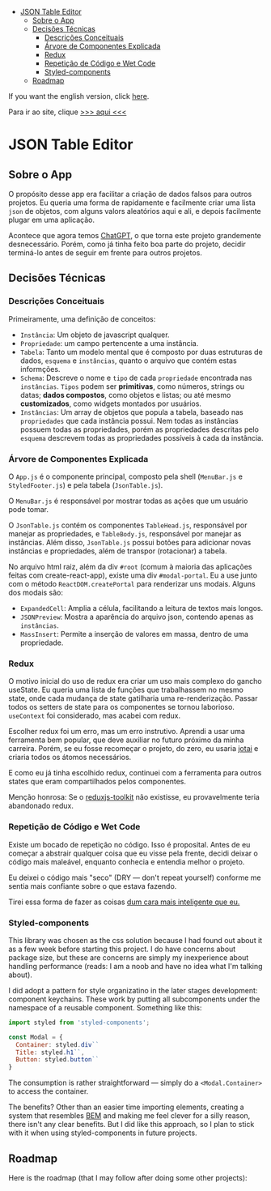 - [JSON Table Editor](#json-table-editor)
  - [Sobre o App](#sobre-o-app)
  - [Decisões Técnicas](#decisões-técnicas)
    - [Descrições Conceituais](#descrições-conceituais)
    - [Árvore de Componentes Explicada](#árvore-de-componentes-explicada)
    - [Redux](#redux)
    - [Repetição de Código e Wet Code](#repetição-de-código-e-wet-code)
    - [Styled-components](#styled-components)
  - [Roadmap](#roadmap)

If you want the english version, click [here](https://github.com/al-ptk/json-table-editor/blob/main/README.md).

Para ir ao site, clique [>>> aqui <<<]()

# JSON Table Editor

## Sobre o App

O propósito desse app era facilitar a criação de dados falsos para outros projetos. Eu queria uma forma de rapidamente e facilmente criar uma lista `json` de objetos, com alguns valors aleatórios aqui e ali, e depois facilmente plugar em uma aplicação.

Acontece que agora temos [ChatGPT](https://openai.com/blog/chatgpt/), o que torna este projeto grandemente desnecessário. Porém, como já tinha feito boa parte do projeto, decidir terminá-lo antes de seguir em frente para outros projetos.

## Decisões Técnicas

### Descrições Conceituais

Primeiramente, uma definição de conceitos:

- `Instância`: Um objeto de javascript qualquer.
- `Propriedade`: um campo pertencente a uma instância.
- `Tabela`: Tanto um modelo mental que é composto por duas estruturas de dados, `esquema` e `instâncias`, quanto o arquivo que contém estas informções.
- `Schema`: Descreve o nome e `tipo` de cada `propriedade` encontrada nas `instâncias`. `Tipos` podem ser **primitivas**, como números, strings ou datas; **dados compostos**, como objetos e listas; ou até mesmo **customizados**, como widgets montados por usuários.
- `Instâncias`: Um array de objetos que popula a tabela, baseado nas `propriedades` que cada instância possui. Nem todas as instâncias possuem todas as propriedades, porém as propriedades descritas pelo `esquema` descrevem todas as propriedades possíveis à cada da instância.

### Árvore de Componentes Explicada

O `App.js` é o componente principal, composto pela shell (`MenuBar.js` e `StyledFooter.js`) e pela tabela (`JsonTable.js`).

O `MenuBar.js` é responsável por mostrar todas as ações que um usuário pode tomar.

O `JsonTable.js` contém os componentes `TableHead.js`, responsável por manejar as propriedades, e `TableBody.js`, responsável por manejar as instâncias. Além disso, `JsonTable.js` possui botões para adicionar novas instâncias e propriedades, além de transpor (rotacionar) a tabela.

No arquivo html raiz, além da div `#root` (comum à maioria das aplicações feitas com create-react-app), existe uma div `#modal-portal`. Eu a use junto com o método `ReactDOM.createPortal` para renderizar uns modais. Alguns dos modais são:

- `ExpandedCell`: Amplia a célula, facilitando a leitura de textos mais longos.
- `JSONPreview`: Mostra a aparência do arquivo json, contendo apenas as `instâncias`.
- `MassInsert`: Permite a inserção de valores em massa, dentro de uma propriedade.

### Redux

O motivo inicial do uso de redux era criar um uso mais complexo do gancho useState. Eu queria uma lista de funções que trabalhassem no mesmo state, onde cada mudança de state gatilharia uma re-renderização. Passar todos os setters de state para os componentes se tornou laborioso. `useContext` foi considerado, mas acabei com redux.

Escolher redux foi um erro, mas um erro instrutivo. Aprendi a usar uma ferramenta bem popular, que deve auxiliar no futuro próximo da minha carreira. Porém, se eu fosse recomeçar o projeto, do zero, eu usaria [jotai](https://jotai.org/) e criaria todos os átomos necessários.

E como eu já tinha escolhido redux, continuei com a ferramenta para outros states que eram compartilhados pelos componentes.

Menção honrosa: Se o [reduxjs-toolkit](https://redux-toolkit.js.org/) não existisse, eu provavelmente teria abandonado redux.

### Repetição de Código e Wet Code

Existe um bocado de repetição no código. Isso é proposital. Antes de eu começar a abstrair qualquer coisa que eu visse pela frente, decidi deixar o código mais maleável, enquanto conhecia e entendia melhor o projeto.

Eu deixei o código mais "seco" (DRY — don't repeat yourself) conforme me sentia mais confiante sobre o que estava fazendo.

Tirei essa forma de fazer as coisas [dum cara mais inteligente que eu.](https://www.deconstructconf.com/2019/dan-abramov-the-wet-codebase)

### Styled-components

This library was chosen as the css solution because I had found out about it as a few week before starting this project. I do have concerns about package size, but these are concerns are simply my inexperience about handling performance (reads: I am a noob and have no idea what I'm talking about).

I did adopt a pattern for style organizatino in the later stages development: component keychains. These work by putting all subcomponents under the namespace of a reusable component. Something like this:

```javascript
import styled from 'styled-components';

const Modal = {
  Container: styled.div``
  Title: styled.h1``,
  Button: styled.button``
}

```

The consumption is rather straightforward — simply do a `<Modal.Container>` to access the container.

The benefits? Other than an easier time importing elements, creating a system that resembles [BEM](https://getbem.com/) and making me feel clever for a silly reason, there isn't any clear benefits. But I did like this approach, so I plan to stick with it when using styled-components in future projects.

## Roadmap

Here is the roadmap (that I may follow after doing some other projects):

